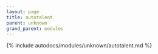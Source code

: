 ```yaml
---
layout: page
title: autotalent
parent: unknown
grand_parent: modules
---
```


{% include autodocs/modules/unknown/autotalent.md %}
